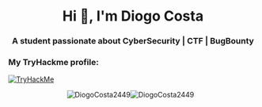 <h1 align="center">Hi 👋, I'm Diogo Costa</h1>
<h3 align="center">A student passionate about CyberSecurity | CTF | BugBounty</h3> 

<h3 align="left">My TryHackme profile:</h3>
<p>
  <a href="https://tryhackme.com/p/mpc" target="_blank" rel="noreferrer">
    <img align="center" src="https://tryhackme-badges.s3.amazonaws.com/mpc.png" alt="TryHackMe">
  </a>
</p>

<div style="display: flex; justify-content: center; align-items: center;">
  <img src="https://github-readme-stats.vercel.app/api?username=DiogoCosta2449&show_icons=true&theme=dark&locale=en" alt="DiogoCosta2449" />
  <img src="https://github-readme-stats.vercel.app/api/top-langs?username=DiogoCosta2449&show_icons=true&theme=dark&locale=en&layout=compact" alt="DiogoCosta2449" style="margin-right: 10px;"/>
</div>
